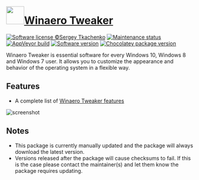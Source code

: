 # [<img src="https://cdn.jsdelivr.net/gh/dgalbraith/chocolatey-packages@13e084a993db7ca0e2260759355fb12d225be4dd/icons/winaero-tweaker.png" width="48" height="48" />Winaero Tweaker](<https://chocolatey.org/packages/winaero-tweaker>)

[![Software license ©Sergey Tkachenko](https://img.shields.io/badge/license-Copyright-lightgrey)](https://winaero.com/comment.php?comment.news.1836)
[![Maintenance status](https://img.shields.io/badge/maintained%3F-yes-green.svg)](https://gitHub.com/dgalbraith/chocolatey-packages/graphs/commit-activity)
[![AppVeyor build](https://img.shields.io/appveyor/ci/dgalbraith/chocolatey-packages)](https://ci.appveyor.com/project/dgalbraith/chocolatey-packages)
[![Software version](https://img.shields.io/badge/Source-0.16.1-blue.svg)](https://winaero.com/comment.php?comment.news.1836)
[![Chocolatey package version](https://img.shields.io/chocolatey/v/winaero-tweaker?label=Chocolatey)](<https://chocolatey.org/packages/winaero-tweaker>)

Winaero Tweaker is essential software for every Windows 10, Windows 8 and Windows 7 user. It allows you to customize the appearance and behavior of the operating system in a flexible way.

## Features

* A complete list of [Winaero Tweaker features](https://winaero.com/blog/the-list-of-winaero-tweaker-features/)

![screenshot](https://cdn.jsdelivr.net/gh/dgalbraith/chocolatey-packages@13e084a993db7ca0e2260759355fb12d225be4dd/manual/winaero-tweaker/screenshot.png)

## Notes

* This package is currently manually updated and the package will always download the latest version.
* Versions released after the package will cause checksums to fail.  If this is the case please contact the maintainer(s) and let them know the package requires updating.
